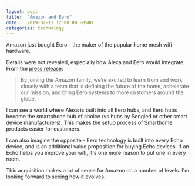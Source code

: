 ```yaml
---
layout: post
title:  "Amazon and Eero"
date:   2019-02-11 12:00:00 -0500
categories: technology
---
```


Amazon just bought Eero - the maker of the popular home mesh wifi hardware. 

Details were not revealed, especially how Alexa and Eero would integrate. From the [press release](https://www.businesswire.com/news/home/20190211005750/en/Amazon-Acquire-eero-Customers-Connect-Smart-Home):

> By joining the Amazon family, we’re excited to learn from and work closely with a team that is defining the future of the home, accelerate our mission, and bring Eero systems to more customers around the globe. 

I can see a world where Alexa is built into all Eero hubs, and Eero hubs become the smartphone hub of choice (vs hubs by Sengled or other smart device manufacturers). This makes the setup process of Smarthome products easier for customers. 

I can also imagine the opposite - Eero technology is built into every Echo device, and is an additional value proposition for buying Echo devices. If an Echo helps you improve your wifi, it's one more reason to put one in every room. 

This acquisition makes a lot of sense for Amazon on a number of levels. I'm looking forward to seeing how it evolves. 